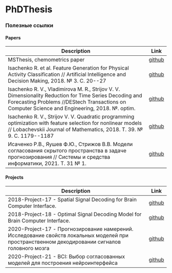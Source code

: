 # PhDThesis

### Полезные ссылки

#### Papers
| Description | Link |  
|---------|------| 
| MSThesis, chemometrics paper | [github](https://github.com/Intelligent-Systems-Phystech/MSThesis/tree/master/Isachenko2018MSThesis) | 
| Isachenko R. et al. Feature Generation for Physical Activity Classification // Artificial Intelligence and Decision Making, 2018. № 3. С. 20--27 | [github](https://github.com/Intelligent-Systems-Phystech/2017-Isachenko-MetaModels) | 
| Isachenko R. V., Vladimirova M. R., Strijov V. V. Dimensionality Reduction for Time Series Decoding and Forecasting Problems //DEStech Transactions on Computer Science and Engineering, 2018. №. optim. | [github](https://github.com/Intelligent-Systems-Phystech/2017-Isachenko-PLS) | 
| Isachenko R. V., Strijov V. V. Quadratic programming optimization with feature selection for nonlinear models // Lobachevskii Journal of Mathematics, 2018. Т. 39. № 9. С. 1179--1187 | [github](https://github.com/Intelligent-Systems-Phystech/2018-Isachenko-QPFSNewton) | 
| Исаченко Р.В., Яушев Ф.Ю., Стрижов В.В. Модели согласования скрытого пространства в задаче прогнозирования // Системы и средства информатики, 2021. Т. 31 № 1. | [github](https://github.com/Intelligent-Systems-Phystech/2020-Project-71) | 

#### Projects
| Description | Link |  
|---------|------| 
| 2018-Project-17 - Spatial Signal Decoding for Brain Computer Interface. | [github](https://github.com/Intelligent-Systems-Phystech/2018-Project-17) |
| 2018-Project-18 - Optimal Signal Decoding Model for Brain Computer Interface. | [github](https://github.com/Intelligent-Systems-Phystech/2018-Project-18) |
| 2020-Project-17 - Прогнозирование намерений. Исследование свойств локальных моделей при пространственном декодировании сигналов головного мозга | [github](https://github.com/Intelligent-Systems-Phystech/2020-Project-17) | 
| 2020-Project-21 - BCI: Выбор согласованных моделей для построения нейроинтерфейса | [github](https://github.com/Intelligent-Systems-Phystech/2021-Project-17) | 
